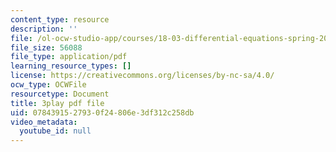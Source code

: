 ```yaml
---
content_type: resource
description: ''
file: /ol-ocw-studio-app/courses/18-03-differential-equations-spring-2010/0784391527930f24806e3df312c258db_EWWw0jryj1A.pdf
file_size: 56088
file_type: application/pdf
learning_resource_types: []
license: https://creativecommons.org/licenses/by-nc-sa/4.0/
ocw_type: OCWFile
resourcetype: Document
title: 3play pdf file
uid: 07843915-2793-0f24-806e-3df312c258db
video_metadata:
  youtube_id: null
---
```

